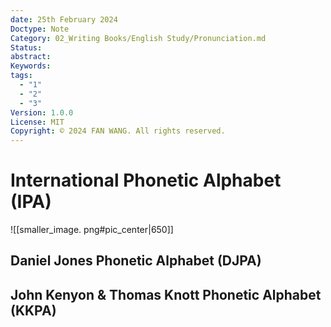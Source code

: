 ```yaml
---
date: 25th February 2024
Doctype: Note
Category: 02_Writing Books/English Study/Pronunciation.md
Status: 
abstract: 
Keywords: 
tags:
  - "1"
  - "2"
  - "3"
Version: 1.0.0
License: MIT
Copyright: © 2024 FAN WANG. All rights reserved.
---
```

# International Phonetic Alphabet (IPA)
![[smaller_image. png#pic_center|650]]
## Daniel Jones Phonetic Alphabet (DJPA)
## John Kenyon & Thomas Knott Phonetic Alphabet (KKPA)